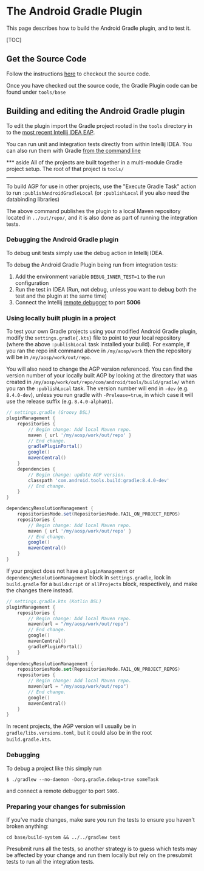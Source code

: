 The Android Gradle Plugin
=========================

This page describes how to build the Android Gradle plugin, and to test it.

[TOC]

## Get the Source Code

Follow the instructions [here](../source.md) to checkout the source code.

Once you have checked out the source code, the Gradle Plugin code can be found
under `tools/base`

## Building and editing the Android Gradle plugin

To edit the plugin import the Gradle project rooted in the `tools` directory in
to the
[most recent Intellij IDEA EAP](https://www.jetbrains.com/toolbox-app/).

You can run unit and integration tests directly from within Intellij IDEA.
You can also run them with Gradle
[from the command line](from-the-command-line.md)

*** aside
All of the projects are built together in a multi-module Gradle project setup.
The root of that project is `tools/`
***

To build AGP for use in other projects, use the "Execute Gradle Task" action to
run `:publishAndroidGradleLocal` (or `:publishLocal` if you also need the
databinding libraries)

The above command publishes the plugin to a local Maven repository located in
`../out/repo/`, and it is also done as part of running the integration tests.

### Debugging the Android Gradle plugin

To debug unit tests simply use the debug action in Intellij IDEA.

To debug the Android Gradle Plugin being
run from integration tests:

1. Add the environment variable `DEBUG_INNER_TEST=1`
   to the run configuration
2. Run the test in IDEA (Run, not debug, unless you want to debug both
   the test and the plugin at the same time)
3. Connect the Intellij
   [remote debugger](https://www.jetbrains.com/help/idea/tutorial-remote-debug.html#Tutorial__Remote_debug-5-chapter)
   to port **5006**

### Using locally built plugin in a project

To test your own Gradle projects using your modified Android Gradle plugin,
modify the `settings.gradle{.kts}` file to point to your local repository
(where the above `:publishLocal` task installed your build).
For example, if you ran the repo init command above in `/my/aosp/work` then
the repository will be in `/my/aosp/work/out/repo`.

You will also need to change the AGP version referenced.
You can find the version number of your locally built AGP by looking at
the directory that was created in
`/my/aosp/work/out/repo/com/android/tools/build/gradle/` when you ran
the `:publishLocal` task.
The version number will end in `-dev` (e.g. `8.4.0-dev`), unless you run
gradle with `-Prelease=true`, in which case it will use the release
suffix (e.g. `8.4.0-alpha01`).

```Groovy
// settings.gradle (Groovy DSL)
pluginManagement {
    repositories {
        // Begin change: Add local Maven repo.
        maven { url '/my/aosp/work/out/repo' }
        // End change.
        gradlePluginPortal()
        google()
        mavenCentral()
    }
    dependencies {
        // Begin change: update AGP version.
        classpath 'com.android.tools.build:gradle:8.4.0-dev'
        // End change.
    }
}

dependencyResolutionManagement {
    repositoriesMode.set(RepositoriesMode.FAIL_ON_PROJECT_REPOS)
    repositories {
        // Begin change: Add local Maven repo.
        maven { url '/my/aosp/work/out/repo' }
        // End change.
        google()
        mavenCentral()
    }
}
```

If your project does not have a `pluginManagement` or `dependencyResolutionManagement`
block in `settings.gradle`, look in `build.gradle` for a `buildscript` or `allProjects` block,
respectively, and make the changes there instead.

```Kotlin
// settings.gradle.kts (Kotlin DSL)
pluginManagement {
    repositories {
        // Begin change: Add local Maven repo.
        maven(url = "/my/aosp/work/out/repo")
        // End change.
        google()
        mavenCentral()
        gradlePluginPortal()
    }
}
dependencyResolutionManagement {
    repositoriesMode.set(RepositoriesMode.FAIL_ON_PROJECT_REPOS)
    repositories {
        // Begin change: Add local Maven repo.
        maven(url = "/my/aosp/work/out/repo")
        // End change.
        google()
        mavenCentral()
    }
}
```

In recent projects, the AGP version will usually be in
`gradle/libs.versions.toml`, but it could also be in the root
`build.gradle.kts`.

### Debugging

To debug a project like this simply run

```
$ ./gradlew --no-daemon -Dorg.gradle.debug=true someTask
```
and connect a remote debugger to port `5005`.

### Preparing your changes for submission

If you've made changes, make sure you run the tests to ensure you haven't broken anything:

```
cd base/build-system && ../../gradlew test
```

Presubmit runs all the tests, so another strategy is to guess which tests may
be affected by your change and run them locally but rely on the presubmit tests
to run all the integration tests.
